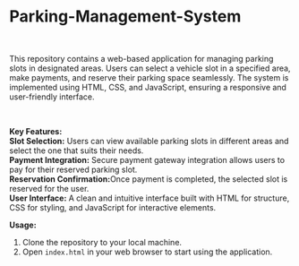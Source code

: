 <h1>Parking-Management-System</h1> <br>

This repository contains a web-based application for managing parking slots in designated areas. Users can select a vehicle slot in a specified area, make payments, and reserve their parking space seamlessly. The system is implemented using HTML, CSS, and JavaScript, ensuring a responsive and user-friendly interface.

<br>

<b>Key Features:</b><br>
<b>Slot Selection:</b> Users can view available parking slots in different areas and select the one that suits their needs.<br>
<b>Payment Integration:</b> Secure payment gateway integration allows users to pay for their reserved parking slot.<br>
<b>Reservation Confirmation:</b>Once payment is completed, the selected slot is reserved for the user.<br>
<b>User Interface:</b> A clean and intuitive interface built with HTML for structure, CSS for styling, and JavaScript for interactive elements.<br>

<b>Usage:</b><br>
1. Clone the repository to your local machine.<br>
2. Open `index.html` in your web browser to start using the application.<br>



